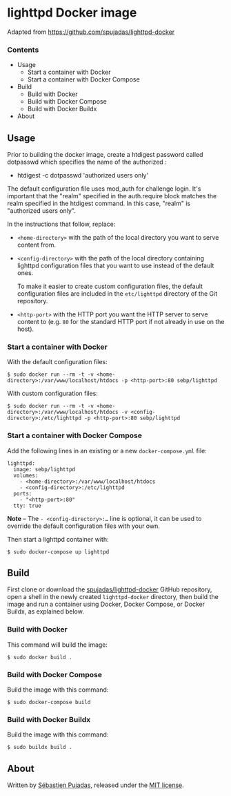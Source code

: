 # lighttpd Docker image

Adapted from https://github.com/spujadas/lighttpd-docker

### Contents

 - Usage
	 - Start a container with Docker
	 - Start a container with Docker Compose
 - Build
	 - Build with Docker
	 - Build with Docker Compose
	 - Build with Docker Buildx
 - About

## Usage

Prior to building the docker image, create a htdigest password called dotpasswd which specifies the name of the authorized <user>:
- htdigest -c dotpasswd 'authorized users only' <user>

The default configuration file uses mod_auth for challenge login. It's important that the "realm" specified in the auth.require block matches the realm specified in the htdigest command. In this case, "realm" is "authorized users only".

In the instructions that follow, replace:

- `<home-directory>` with the path of the local directory you want to serve content from.

- `<config-directory>` with the path of the local directory containing lighttpd configuration files that you want to use instead of the default ones.

	To make it easier to create custom configuration files, the default configuration files are included in the `etc/lighttpd` directory of the Git repository.
 
-  `<http-port>` with the HTTP port you want the HTTP server to serve content to (e.g. `80` for the standard HTTP port if not already in use on the host).




### Start a container with Docker

With the default configuration files:

	$ sudo docker run --rm -t -v <home-directory>:/var/www/localhost/htdocs -p <http-port>:80 sebp/lighttpd

With custom configuration files:

	$ sudo docker run --rm -t -v <home-directory>:/var/www/localhost/htdocs -v <config-directory>:/etc/lighttpd -p <http-port>:80 sebp/lighttpd

### Start a container with Docker Compose

Add the following lines in an existing or a new `docker-compose.yml` file:

	lighttpd:
	  image: sebp/lighttpd
	  volumes:
	    - <home-directory>:/var/www/localhost/htdocs
	    - <config-directory>:/etc/lighttpd
	  ports:
	    - "<http-port>:80"
	  tty: true

**Note** – The `- <config-directory>:…` line is optional, it can be used to override the default configuration files with your own.

Then start a lighttpd container with:

	$ sudo docker-compose up lighttpd


## Build

First clone or download the [spujadas/lighttpd-docker](https://github.com/spujadas/lighttpd-docker) GitHub repository, open a shell in the newly created `lighttpd-docker` directory, then build the image and run a container using Docker, Docker Compose, or Docker Buildx, as explained below.

### Build with Docker

This command will build the image:

	$ sudo docker build .

### Build with Docker Compose

Build the image with this command:

	$ sudo docker-compose build

### Build with Docker Buildx

Build the image with this command:

	$ sudo buildx build .

## About

Written by [Sébastien Pujadas](http://pujadas.net), released under the [MIT license](http://opensource.org/licenses/MIT).
